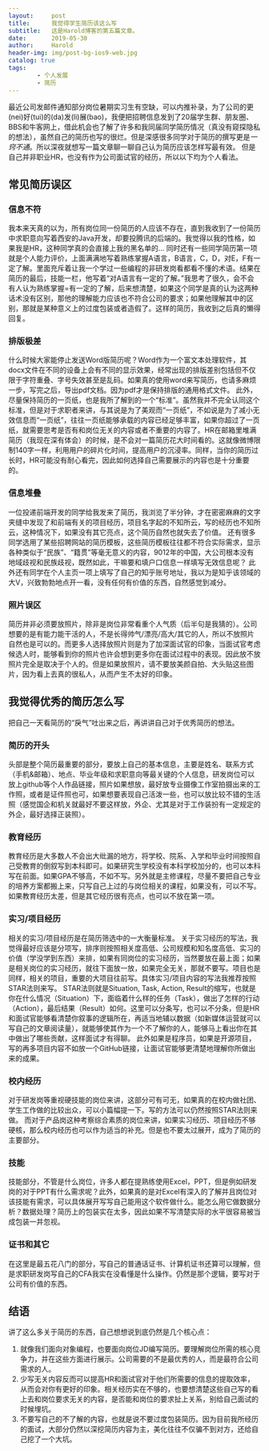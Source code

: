 ```yaml
---
layout:     post
title:      我觉得学生简历该这么写
subtitle:   这是Harold博客的第五篇文章。
date:       2019-05-30
author:     Harold
header-img: img/post-bg-ios9-web.jpg
catalog: true
tags:
	    - 个人发展
	    - 简历
---
```


最近公司发邮件通知部分岗位暑期实习生有空缺，可以内推补录，为了公司的更(nei)好(tui)的(da)发(li)展(bao)，我便把招聘信息发到了20届学生群、朋友圈、BBS和牛客网上，借此机会也了解了许多和我同届同学简历情况（真没有窥探隐私的想法），虽然自己的简历也写的很烂。但是深感很多同学对于简历的撰写更是*一窍不通*。所以深夜就想写一篇文章聊一聊自己认为简历应该怎样写最有效。
但是自己并非职业HR，也没有作为公司面试官的经历，所以以下均为个人看法。
## 常见简历误区
### 信息不符
我本来天真的以为，所有岗位同一份简历的人应该不存在，直到我收到了一份简历中求职意向写着西安的Java开发，却要投腾讯的后端的。我觉得以我的性格，如果我是HR，这种同学真的会直接上我的黑名单的…
同时还有一些同学简历第一项就是个人能力评价，上面满满地写着熟练掌握A语言，B语言，C，D，对E，F有一定了解。里面充斥着让我一个学过一些编程的非研发岗看都看不懂的术语。结果在简历的最后，技能一栏，他写着“对A语言有一定的了解。”我思考了很久，会不会有人认为熟练掌握=有一定的了解，后来想清楚，如果这个同学是真的认为这两种话术没有区别，那他的理解能力应该也不符合公司的要求；如果他理解其中的区别，那就是某种意义上的过度包装或者造假了。这样的简历，我收到之后真的懒得回复。
### 排版极差
什么时候大家能停止发送Word版简历呢？Word作为一个富文本处理软件，其docx文件在不同的设备上会有不同的显示效果，经常出现的排版差别包括但不仅限于字符重叠、字号失效甚至是乱码。如果真的使用word来写简历，也请多麻烦一步，写完之后，导出pdf文档。因为pdf才是保持排版的通用格式文件。
此外，尽量保持简历的一页纸，也是我所了解到的一个“标准”。虽然我并不完全认同这个标准，但是对于求职者来讲，与其说是为了美观而“一页纸”，不如说是为了减小无效信息而“一页纸”，往往一页纸能够承载的内容已经足够丰富，如果你超过了一页纸，就需要思考是否有和岗位无关的内容或者不重要的内容了。HR在邮箱里堆满简历（我现在深有体会）的时候，是不会对一篇简历花大时间看的。这就像微博限制140字一样，利用用户的碎片化时间，提高用户的沉浸率。同样，当你的简历过长时，HR可能没有耐心看完，因此如何选择自己需要展示的内容也是十分重要的。
### 信息堆叠
一位投递前端开发的同学给我发来了简历，我浏览了半分钟，才在密密麻麻的文字夹缝中发现了和前端有关的项目经历，项目名字起的不知所云，写的经历也不知所云，这种情况下，如果没有其它亮点，这个简历自然也就失去了价值。
还有很多同学选用了某些招聘网站的简历模板，这些简历模板往往都不符合实际需求，显示各种类似于“民族”、“籍贯”等毫无意义的内容，9012年的中国，大公司根本没有地域歧视和民族歧视，既然如此，干嘛要和填户口信息一样填写无效信息呢？
此外还有同学在个人主页一项上填写了自己的知乎账号地址，我以为是知乎该领域的大V，兴致勃勃地点开一看，没有任何有价值的东西，自然感觉到减分。
### 照片误区
简历并非必须要放照片，除非是岗位非常看重个人气质（后半句是我猜的）。公司想要的是有能力能干活的人，不是长得帅气/漂亮/高大/其它的人，所以不放照片自然也是可以的。而更多人选择放照片则是为了加深面试官的印象，当面试官考虑候选人时，能够看到你的照片也许会想到更多你在面试过程中的表现。因此放不放照片完全是取决于个人的。但是如果放照片，请不要放美颜自拍、大头贴这些图片，因为看上去真的很私人，从而产生不太好的印象。
## 我觉得优秀的简历怎么写
把自己一天看简历的“戾气”吐出来之后，再讲讲自己对于优秀简历的想法。
### 简历的开头
头部是整个简历最重要的部分，要放上自己的基本信息，主要是姓名、联系方式（手机&邮箱）、地点、毕业年级和求职意向等最关键的个人信息，研发岗位可以放上github等个人作品链接，照片如果想放，最好放专业摄像工作室拍摄出来的工作照，或者是证件照也可，如果想要表现自己活泼一些，也可以放比较不错的生活照（感觉国企和机关就最好不要这样放，外企、尤其是对于工作装扮有一定规定的外企，最好选择正装照）。
### 教育经历
教育经历是大多数人不会出大纰漏的地方，将学校、院系、入学和毕业时间按照自己受教育的倒叙写到本科即可。如果研究生学校没有本科学校加分的，也可以本科写在前面。如果GPA不够高，不如不写。另外就是主修课程，尽量不要把自己专业的培养方案都搬上来，只写自己上过的与岗位相关的课程，如果没有，可以不写。如果教育经历太差，但是其它经历很有亮点，也可以不放在第一项。
### 实习/项目经历
相关的实习/项目经历是在简历筛选中的一大衡量标准。
关于实习经历的写法，我觉得最好应该是分项写，排序则按照相关度高低、公司规模和知名度高低、实习的价值（学没学到东西）来排，如果有同岗位的实习经历，当然要放在最上面；如果是相关岗位的实习经历，就往下面放一放，如果完全无关，那就不要写。项目也是同样，相关的项目，重要的大项目往前写。具体实习/项目内容的写法我推荐按照STAR法则来写。
STAR法则就是Situation, Task, Action, Result的缩写，也就是你在什么情况（Situation）下，面临着什么样的任务（Task），做出了怎样的行动（Action），最后结果（Result）如何。这里可以分条写，也可以不分条，但是HR和面试官能够看清楚你叙事的逻辑所在，再适当地辅以数据（如新媒体运营就可以写自己的文章阅读量），就能够使其作为一个不了解你的人，能够马上看出你在其中做出了哪些贡献，这样面试才有得聊。
此外如果是程序员，如果是开源项目， 写的再多项目内容不如放一个GitHub链接，让面试官能够更清楚地理解你所做出来的成果。
### 校内经历
对于研发岗等重视硬技能的岗位来讲，这部分可有可无，如果真的在校内做社团、学生工作做的比较出众，可以小篇幅提一下。写的方法可以仍然按照STAR法则来做。
而对于产品岗这种考察综合素质的岗位来讲，如果实习经历、项目经历不够硬核，那么校内经历也可以作为适当的补充。但是也不要太过展开，成为了简历的主要部分。
### 技能
技能部分，不管是什么岗位，许多人都在提熟练使用Excel，PPT，但是例如研发岗的对于PPT有什么需求呢？此外，如果真的是对Excel有深入的了解并且岗位对该技能有需求，可以具体展开写写自己能用这个软件做什么。能怎么用它做数据分析？数据处理？简历上的包装实在太多，因此如果不写清楚实际的水平很容易被当成包装一并忽视。
### 证书和其它
在这里是最五花八门的部分，写自己的普通话证书、计算机证书还算可以理解，但是求职研发岗写自己的CFA我实在没看懂是什么操作。仍然是那个逻辑，要写对于公司有价值的东西。
## 结语
讲了这么多关于简历的东西，自己想想说到底仍然是几个核心点：
1. 就像我们面向对象编程，也要面向岗位JD编写简历。要理解岗位所需的核心竞争力，并在这些方面进行展示。公司需要的不是最优秀的人，而是最符合公司需求的人。
2. 少写无关内容反而可以提高HR和面试官对于他们所需要的信息的提取效率，从而会对你有更好的印象。相关经历实在不够的，也要想清楚这些自己写的看上去和岗位要求无关的内容，是否能和岗位的要求扯上关系，别给自己面试的时候埋坑。
3. 不要写自己的不了解的内容，也就是说不要过度包装简历。因为目前我所经历的面试，大部分仍然以深挖简历内容为主，美化往往不仅骗不到对方，还给自己挖了一个大坑。